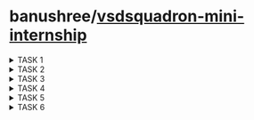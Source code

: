 # banushree/[vsdsquadron-mini-internship](https://github.com/banu0734/intern.git)
</details>

<details>
<summary>TASK 1</summary>
 <br>
    
# Task-1
# Opening and writting program in terminal window.
writing a C programming code to count from 1 to n.
initializing and creating a leafpad named assignment1
![assignment1-1](https://github.com/banu0734/intern/assets/173624112/e0fdbf69-1541-486e-be7b-454f7a13ec25)
writting a code in leafpad for sum of 1 to 5
![assignment1-2](https://github.com/banu0734/intern/assets/173624112/ffb2c678-6465-4aa5-8e97-3cec24665156)
output:
![assignment1-3](https://github.com/banu0734/intern/assets/173624112/54d42f92-9185-4459-b47e-470f468e8195)
writting a code for sum of 1 to 100.
![assignment1-4](https://github.com/banu0734/intern/assets/173624112/1d9857e1-97de-48b5-9dc6-c0f660304a57)
output:
![assignment1-5](https://github.com/banu0734/intern/assets/173624112/676e4942-15ac-4e61-9717-fb611dda97cd)
# Running same program in RISC-V simulator
![assignment1-6](https://github.com/banu0734/intern/assets/173624112/319a80f3-e262-4703-b1c4-a29804fbeb28)
![assignment1-7](https://github.com/banu0734/intern/assets/173624112/679e9f14-8f41-4727-83ae-915558c34f50)
![assignment1-9](https://github.com/banu0734/intern/assets/173624112/40201ba9-d93b-471e-985c-7bc6f4554aee)
![assignment1-8](https://github.com/banu0734/intern/assets/173624112/7f70bbb0-8b14-4dd2-a515-24aedec665de)

</details>

<details>
<summary>TASK 2</summary>
 <br>
    
# Task-2
# CODE

```

#include <stdio.h>
#include <stdbool.h>
#include <stdlib.h> // for abs function

#define NUM_FLOORS 10
#define NUM_ELEVATORS 3

// Define states for each elevator
typedef enum {
    UP,
    IDLE,
    DOWN,
    STOPPED
} ElevatorState;

// Elevator structure
typedef struct {
    int currentFloor;
    ElevatorState state;
} Elevator;

Elevator elevators[NUM_ELEVATORS];

// Function to initialize elevators
void initializeElevators() {
    for (int i = 0; i < NUM_ELEVATORS; ++i) {
        elevators[i].currentFloor = 0;
        elevators[i].state = IDLE;
    }
}

// Function to move an elevator to a specific floor
void moveElevator(Elevator *elevator, int targetFloor) {
    if (elevator->currentFloor < targetFloor) {
        elevator->state = UP;
        while (elevator->currentFloor < targetFloor) {
            elevator->currentFloor++;
            printf("Elevator is moving up, current floor: %d\n", elevator->currentFloor);
        }
        // In a real scenario, update elevator position in hardware
        elevator->state = STOPPED;
    } else if (elevator->currentFloor > targetFloor) {
        elevator->state = DOWN;
        while (elevator->currentFloor > targetFloor) {
            elevator->currentFloor--;
            printf("Elevator is moving down, current floor: %d\n", elevator->currentFloor);
        }
        // In a real scenario, update elevator position in hardware
        elevator->state = STOPPED;
    }
    printf("Elevator arrived at floor %d\n", elevator->currentFloor);
}

// Function to assign an elevator to a floor request
void assignElevator(int floor) {
    // Simple algorithm: find the closest idle elevator
    int minDistance = NUM_FLOORS + 1; // Initialize to a value larger than any possible distance
    Elevator *closestElevator = NULL;

    for (int i = 0; i < NUM_ELEVATORS; ++i) {
        if (elevators[i].state == IDLE) {
            int distance = abs(elevators[i].currentFloor - floor);
            if (distance < minDistance) {
                minDistance = distance;
                closestElevator = &elevators[i];
            }
        }
    }

    if (closestElevator != NULL) {
        moveElevator(closestElevator, floor);
    } else {
        printf("No available elevators to serve floor %d\n", floor);
    }
}

int main() {
    initializeElevators();

    // Example: simulate requests to floors
    assignElevator(5);
    assignElevator(8);
    assignElevator(2);
    assignElevator(6);

    return 0;
}

```
# Detailed explaination and breakdown of the code
## Header Files and Definitions

```
#include <stdio.h>
#include <stdbool.h>
#include <stdlib.h> // for abs function

#define NUM_FLOORS 10
#define NUM_ELEVATORS 3
```
### Header Files:

stdio.h: For standard input/output functions, such as printf.
stdbool.h: For Boolean type (true and false), although it's not directly used in this code.
stdlib.h: For standard library functions, specifically the abs function which calculates the absolute value of an integer.

### Constants:

NUM_FLOORS: Defines the number of floors in the building (10 floors).
NUM_ELEVATORS: Defines the number of elevators in the system (3 elevators).

## Enumeration and Structure Definitions

```
typedef enum {
    UP,
    IDLE,
    DOWN,
    STOPPED
} ElevatorState;
```
### ElevatorState Enum: Defines possible states of an elevator:
* UP: Elevator is moving up.
* IDLE: Elevator is not moving and is waiting for a request.
* DOWN: Elevator is moving down.
* STOPPED: Elevator has stopped moving.

```
typedef struct {
    int currentFloor;
    ElevatorState state;
} Elevator;

Elevator elevators[NUM_ELEVATORS];
```
### Elevator Struct: Defines the properties of an elevator:

      * *currentFloor:* The current floor where the elevator is located.
      * state: The current state of the elevator, using the ElevatorState enum.
### Elevators Array:

An array of NUM_ELEVATORS (3) Elevator structures to represent each elevator in the system.

## Function to Initialize Elevators
```
void initializeElevators() {
    for (int i = 0; i < NUM_ELEVATORS; ++i) {
        elevators[i].currentFloor = 0;
        elevators[i].state = IDLE;
    }
}
```
### initializeElevators:

This function initializes all elevators to be at the ground floor (floor 0) and sets their state to IDLE.

## Function to Move an Elevator to a Specific Floor
```
void moveElevator(Elevator *elevator, int targetFloor) {
    if (elevator->currentFloor < targetFloor) {
        elevator->state = UP;
        while (elevator->currentFloor < targetFloor) {
            elevator->currentFloor++;
            printf("Elevator is moving up, current floor: %d\n", elevator->currentFloor);
        }
        elevator->state = STOPPED;
    } else if (elevator->currentFloor > targetFloor) {
        elevator->state = DOWN;
        while (elevator->currentFloor > targetFloor) {
            elevator->currentFloor--;
            printf("Elevator is moving down, current floor: %d\n", elevator->currentFloor);
        }
        elevator->state = STOPPED;
    }
    printf("Elevator arrived at floor %d\n", elevator->currentFloor);
}
```
### moveElevator:

*Parameters:* Takes a pointer to an Elevator and the targetFloor to which the elevator should move.

*Logic:* 

       * If the currentFloor of the elevator is less than the targetFloor, it sets the state to UP and increments the currentFloor until it reaches the targetFloor.
       * If the currentFloor is greater than the targetFloor, it sets the state to DOWN and decrements the currentFloor until it reaches the targetFloor.
       * Once the elevator reaches the target floor, it sets the state to STOPPED.
       * Throughout the process, it prints the current floor of the elevator to simulate movement.

## Function to Assign an Elevator to a Floor Request

```
void assignElevator(int floor) {
    int minDistance = NUM_FLOORS + 1; // Initialize to a value larger than any possible distance
    Elevator *closestElevator = NULL;

    for (int i = 0; i < NUM_ELEVATORS; ++i) {
        if (elevators[i].state == IDLE) {
            int distance = abs(elevators[i].currentFloor - floor);
            if (distance < minDistance) {
                minDistance = distance;
                closestElevator = &elevators[i];
            }
        }
    }

    if (closestElevator != NULL) {
        moveElevator(closestElevator, floor);
    } else {
        printf("No available elevators to serve floor %d\n", floor);
    }
}
```

### assignElevator:
* *Parameter:* Takes the floor where an elevator is requested.
* *Logic:*

          * Initializes minDistance to a value larger than any possible distance (i.e., NUM_FLOORS + 1).
          * Iterates through each elevator to find the closest idle elevator to the requested floor.
          * If an idle elevator is found that is closer than the current minDistance, updates minDistance and * sets closestElevator to this elevator.
          * If a closest idle elevator is found, calls moveElevator to move it to the requested floor.
          * If no idle elevator is available, prints a message indicating no elevators are available.
  
## Main Function
```
int main() {
    initializeElevators();

    // Example: simulate requests to floors
    assignElevator(5);
    assignElevator(8);
    assignElevator(2);
    assignElevator(6);

    return 0;
}
```
### main:

    * *Initialization:* Calls initializeElevators to set all elevators to the ground floor and state to IDLE.
    * *Simulated Requests:* Simulates requests to floors 5, 8, 2, and 6 by calling assignElevator with these floor numbers.
    * *Return:* Ends the program with return 0.

## Typing the code in Leafpad

![task2-1](https://github.com/banu0734/intern-vsds-quadron-mini-internship/assets/173624112/6137bf1e-8f42-4f4e-9608-f077a2eb89a7)

## Code written in Leafpad

![task2-1](https://github.com/banu0734/intern-vsds-quadron-mini-internship/assets/173624112/ecae2a1b-8b1c-489a-bc5c-8e9edbd886b2)

![task2-2](https://github.com/banu0734/intern-vsds-quadron-mini-internship/assets/173624112/bdbbe7b5-2ddc-4a5c-9852-104aae7e9290)

![task2-3](https://github.com/banu0734/intern-vsds-quadron-mini-internship/assets/173624112/5ddad748-cc8b-4018-8485-7b2a1f9c4b5d)

![task2-4](https://github.com/banu0734/intern-vsds-quadron-mini-internship/assets/173624112/a5fd07ab-b035-4537-a0f1-b8c7f7dd3266)

![task2-5](https://github.com/banu0734/intern-vsds-quadron-mini-internship/assets/173624112/9569b3df-2896-4844-993c-18ec40ab2cfa)

![task2-6](https://github.com/banu0734/intern-vsds-quadron-mini-internship/assets/173624112/21ec0ff2-4cd8-4e14-b1ca-0915961c4af9)

### OUTPUT OBTAINED:

![task2-7](https://github.com/banu0734/intern-vsds-quadron-mini-internship/assets/173624112/2feebd2c-4061-484a-a4d4-bc30dcdb621e)


## Initializing the code in RISC-V GCC

![task2-8r](https://github.com/banu0734/intern-vsds-quadron-mini-internship/assets/173624112/ac81c7b5-e849-41b0-8ffb-febbeaab8cda)

![task2-9r](https://github.com/banu0734/intern-vsds-quadron-mini-internship/assets/173624112/2bbaeedc-320b-4b5d-9035-ac26bc79edb6)

![task2-10r](https://github.com/banu0734/intern-vsds-quadron-mini-internship/assets/173624112/18aa9ea4-b06c-4eb8-bcc6-08ce800a1dd4)


</details>

<details>
<summary>TASK 3</summary>
 <br>
    
# TASK-3

## SPIKE Simulation and observation with -O1 and -Ofast. Upload snapshot of compiled C Code, RISC-V Objdmp with above options on your GitHub repo

![task3-1](https://github.com/banu0734/banushree-vsds-quadron-mini-internship/assets/173624112/aa4a7cb4-3c2c-41e0-8ab8-7080997bcc43)

*This image shows a terminal window in an Ubuntu operating system with a code snippet and some terminal commands executed.*

## Terminal Commands:

### riscv64-unknown-elf-gcc -O1 -mabi=lp64 -march=rv64i -o task2.0 task2.c
    *This command compiles the C code (task2.c) using the riscv64-unknown-elf-gcc compiler for a RISC-V 64-bit architecture.
    *-O1 is a compiler optimization level.
    *-mabi=lp64 specifies the ABI (Application Binary Interface) used.
    *-march=rv64i specifies the target architecture (RISC-V 64-bit).
    *-o task2.0 specifies the output file name (task2.0).
### ls -ltr task2.0

This command lists the details of the task2.0 file in long format, sorted by modification time in reverse order.

![task3-2](https://github.com/banu0734/banushree-vsds-quadron-mini-internship/assets/173624112/b4c3a766-461f-4835-a74c-ee9c619ef247)

*The images show a terminal window with disassembled code, most likely from a RISC-V assembly program, along with a calculator application performing hexadecimal calculations.*

![task3-3](https://github.com/banu0734/banushree-vsds-quadron-mini-internship/assets/173624112/1b0a5f15-8799-4bd3-bb59-d134ce733e92)

### Calculator Application:

    *The calculator is being used in programming mode to perform hexadecimal arithmetic.
    *10314 - 102D8 = 3C: This subtraction calculates the difference between the addresses 10314 and 102D8, which equals 3C in hexadecimal.
    *3C ÷ 4 = F: This division calculates 3C divided by 4, which equals F in hexadecimal.

These disassembly snippets and calculations indicate the process of analyzing and manipulating low-level assembly code, likely for debugging or reverse engineering purposes. The use of the calculator in hexadecimal mode is common in such tasks to understand address offsets and instruction lengths.
## Same Operation in -Ofast optimization level

![task3-4](https://github.com/banu0734/banushree-vsds-quadron-mini-internship/assets/173624112/f30c612f-3da2-4c8c-90f3-5405c49b594a)

### If the code were compiled with the -Ofast optimization level, it would mean that the compiler uses the highest optimization level available, including aggressive optimizations that might break strict compliance with some language standards but aim for maximum performance.

### Terminal Command:

    *riscv64-unknown-elf-gcc -Ofast -mabi=lp64 -march=rv64i -o task2.0 task2.c
    *-Ofast is used instead of -O1.
    *This enables all -O3 optimizations and more, disregarding strict standards compliance in favor of performance.

### Explanation:


    *riscv64-unknown-elf-gcc: The compiler use
    *-mabi=lp64: Specifies the ABI.
    *-march=rv64i: Specifies the target architecture.
    *-o task2.0: Specifies the output file name.
    
### Effects of -Ofast Optimization:

More Aggressive Optimizations: The -Ofast option enables more aggressive optimizations compared to -O1.

### Impact on Performance:

* In general, -Ofast should produce faster executables compared to -O1, as it applies more optimizations.
* This can be especially beneficial in performance-critical applications like an elevator control system where quick response times are crucial.
  
![task3-5](https://github.com/banu0734/banushree-vsds-quadron-mini-internship/assets/173624112/07ead424-f568-4a48-86c1-1449eeaa1316)

* When the code is compiled with the -Ofast optimization flag, it generally means that the compiler will apply aggressive optimizations to make the code run as fast as possible. This can result in significant changes in the structure and content of the generated assembly code compared to a non-optimized or less-optimized build.

* Let's analyze the main function with the starting address at 100b0 and the next instruction address at 10108 in an -Ofast optimized build.
  
![task3-6](https://github.com/banu0734/banushree-vsds-quadron-mini-internship/assets/173624112/e53a12e3-428d-472f-8910-57e0f902cf5b)

### Address Calculation
* The second image suggests using hexadecimal arithmetic to determine instruction addresses. For instance:

* If main starts at 100b0, and the next significant block starts at 10108, the difference (10108 - 100b0) is 58 (in hex).
Dividing 58 by 4 gives 16 (in hex), which means there are 22 (decimal) instructions between these points.

</details>

<details>
<summary>TASK 4</summary>
 <br>
    
# TASK-4

## Identify various RISC-V instruction type (R, I, S, B, U, J) and exact 32-bit instruction code in the instruction type format for below RISC-V instructions 

 ADD r6, r2, r1

 SUB r7, r1, r2

 AND r8, r1, r3

 OR r9, r2, r5

 XOR r10, r1, r4

 SLT r11, r2, r4

 ADDI r12, r4, 5

 SW r3, r1, 2

 SRL r16, r14, r2

 BNE r0, r1, 20

 BEQ r0, r0, 15

 LW r13, r1, 2

 SLL r15, r1, r2

 Upload the 32-bit pattern on Github

## Detailed Explanation of RISC-V Instruction Types:

The RISC-V architecture supports several types of instructions, each with a specific format for encoding the instruction fields. The primary types are R, I, S, B, U, and J. Here's a detailed breakdown of each type, including the fields they use and their bit positions within a 32-bit instruction.

### 1. R-Type Instructions

R-type instructions are used for register-register operations.

* Format: funct7 rs2 rs1 funct3 rd opcode
* Bit positions: [31:25] [24:20] [19:15] [14:12] [11:7] [6:0]

| Field	| Bits | Description |
| --- | --- | --- |
| opcode	| 7	| Specifies the operation type (e.g., 0110011 for R-type) |
| rd	| 5	| Destination register |
| funct3	| 3 |	Operation modifier |
| rs1 |	5	| First source register |
| rs2 |	5	| Second source register |
| funct7 |	7 |	Operation modifier |

### 2. I-Type Instructions

I-type instructions are used for immediate operations, load operations, and some system instructions.

* Format: imm[11:0] rs1 funct3 rd opcode
* Bit positions: [31:20] [19:15] [14:12] [11:7] [6:0]
  
| Field |	Bits | Description |
| --- | --- | --- |
| opcode |	7 | Specifies the operation type (e.g., 0010011 for arithmetic immediates) |
| rd |	5 |	Destination register |
| funct3 |	3 |	Operation modifier |
| rs1 |	5 |	Source register |
| imm |	12 |	Immediate value |

### 3. S-Type Instructions

S-type instructions are used for store operations.

* Format: imm[11:5] rs2 rs1 funct3 imm[4:0] opcode
* Bit positions: [31:25] [24:20] [19:15] [14:12] [11:7] [6:0]
  
| Field |	Bits |	Description |
| --- | --- | --- |
|opcode |	7	 |Specifies the operation type (e.g., 0100011 for stores) |
| imm |	7 + 5	| Immediate value split into two parts (imm[11:5] and imm[4:0]) |
| funct3 |	3	| Operation modifier |
| rs1	| 5	| Base register |
| rs2	| 5	| Source register |

### 4. B-Type Instructions

B-type instructions are used for conditional branch operations.

* Format: imm[12] imm[10:5] rs2 rs1 funct3 imm[4:1] imm[11] opcode
* Bit positions: [31] [30:25] [24:20] [19:15] [14:12] [11:8] [7] [6:0]
  
| Field | 	Bits |	Description |
| --- | --- | --- |
| opcode |	7	| Specifies the operation type (e.g., 1100011 for branches) |
| imm |	1 + 6 + 4 + 1	| Immediate value split into four parts |
| funct3 |	3	| Operation modifier |
| rs1	| 5 | 	First source register |
| rs2	| 5	| Second source register |

### 5. U-Type Instructions

U-type instructions are used for upper immediate operations.

* Format: imm[31:12] rd opcode
* Bit positions: [31:12] [11:7] [6:0]
  
| Field |	Bits |	Description |
| --- | --- | --- |
| opcode |	7	| Specifies the operation type (e.g., 0110111 for LUI) |
| rd |	5	| Destination register |
| imm	| 20	| Immediate value (upper 20 bits) |

### 6. J-Type Instructions

J-type instructions are used for jump operations.

* Format: imm[20] imm[10:1] imm[11] imm[19:12] rd opcode
* Bit positions: [31] [30:21] [20] [19:12] [11:7] [6:0]

| Field	| Bits |	Description |
| --- | --- | --- |
| opcode	| 7 | 	Specifies the operation type (e.g., 1101111 for jumps) |
| imm	| 1 + 10 + 1 + 8 |	Immediate value split into four parts |
| rd	| 5 |	Destination register |

## exact 32-bit instruction code in the instruction type format

### R-Type Instructions

1. ADD r6, r2, r1

* Opcode: 0110011
* Funct3: 000
* Funct7: 0000000
* rs1: 00010 (r2)
* rs2: 00001 (r1)
* rd: 00110 (r6)
* Instruction: 0000000 00001 00010 000 00110 0110011
* Hexadecimal: 0x006101b3
  
2. SUB r7, r1, r2

* Opcode: 0110011
* Funct3: 000
* Funct7: 0100000
* rs1: 00001 (r1)
* rs2: 00010 (r2)
* rd: 00111 (r7)
* Instruction: 0100000 00010 00001 000 00111 0110011
* Hexadecimal: 0x406081b3
  
3. AND r8, r1, r3

* Opcode: 0110011
* Funct3: 111
* Funct7: 0000000
* rs1: 00001 (r1)
* rs2: 00011 (r3)
* rd: 01000 (r8)
* Instruction: 0000000 00011 00001 111 01000 0110011
* Hexadecimal: 0x003081b3
  
4. OR r9, r2, r5

* Opcode: 0110011
* Funct3: 110
* Funct7: 0000000
* rs1: 00010 (r2)
* rs2: 00101 (r5)
* rd: 01001 (r9)
* Instruction: 0000000 00101 00010 110 01001 0110011
* Hexadecimal: 0x005101b3

5. XOR r10, r1, r4

* Opcode: 0110011
* Funct3: 100
* Funct7: 0000000
* rs1: 00001 (r1)
* rs2: 00100 (r4)
* rd: 01010 (r10)
* Instruction: 0000000 00100 00001 100 01010 0110011
* Hexadecimal: 0x004081b3

6. SLT r11, r2, r4

* Opcode: 0110011
* Funct3: 010
* Funct7: 0000000
* rs1: 00010 (r2)
* rs2: 00100 (r4)
* rd: 01011 (r11)
* Instruction: 0000000 00100 00010 010 01011 0110011
* Hexadecimal: 0x004101b3

7. SLL r15, r1, r2

* Opcode: 0110011
* Funct3: 001
* Funct7: 0000000
* rs1: 00001 (r1)
* rs2: 00010 (r2)
* rd: 01111 (r15)
* Instruction: 0000000 00010 00001 001 01111 0110011
* Hexadecimal: 0x002081b3

### I-Type Instructions

1. ADDI r12, r4, 5

* Opcode: 0010011
* Funct3: 000
* Immediate: 000000000101 (5)
* rs1: 00100 (r4)
* rd: 01100 (r12)
* Instruction: 000000000101 00100 000 01100 0010011
* Hexadecimal: 0x00520293

2. LW r13, r1, 2

* Opcode: 0000011
* Funct3: 010
* Immediate: 000000000010 (2)
* rs1: 00001 (r1)
* rd: 01101 (r13)
* Instruction: 000000000010 00001 010 01101 0000011
* Hexadecimal: 0x00208083
  
### S-Type Instructions

1. SW r3, r1, 2
   
* Opcode: 0100011
* Funct3: 010
* Immediate: 000000000010 (2, split into imm[11:5] and imm[4:0])
* imm[11:5]: 0000000
* imm[4:0]: 00010
* rs1: 00001 (r1)
* rs2: 00011 (r3)
* Instruction: 0000000 00011 00001 010 00010 0100011
* Hexadecimal: 0x00208223

### B-Type Instructions

1. BNE r0, r1, 20

* Opcode: 1100011
* Funct3: 001
* Immediate: 0000000000100 (20, split into imm[12], imm[10:5], imm[4:1], and imm[11])
* imm[12]: 0
* imm[10:5]: 000001
* imm[4:1]: 0100
* imm[11]: 0
* rs1: 00001 (r1)
* rs2: 00000 (r0)
* Instruction: 000001 00000 00001 001 0100 1100011
* Hexadecimal: 0x01410063

2. BEQ r0, r0, 15

* Opcode: 1100011
* Funct3: 000
* Immediate: 0000000000111 (15, split into imm[12], imm[10:5], imm[4:1], and imm[11])
* imm[12]: 0
* imm[10:5]: 000001
* imm[4:1]: 0111
* imm[11]: 0
* rs1: 00000 (r0)
* rs2: 00000 (r0)
* Instruction: 000001 00000 00000 000 0111 1100011
* Hexadecimal: 0x00700063

</details>

<details>
<summary>TASK 5</summary>
 <br>
    
# TASK-5

## Step 1: Install Icarus Verilog and GTKWave

![10 7 24-1](https://github.com/banu0734/banushree-vsds-quadron-mini-internship/assets/173624112/034f72b0-5801-4a99-adff-704c17d927cf)

1.Open your terminal.
2.Update your package list to ensure you have the latest information:

    sudo apt-get update
    
3.Install Icarus Verilog and GTKWave:

    sudo apt-get install iverilog gtkwave
    
## Step 2: Clone the Repository and Download Netlist Files

1.Open your terminal if not already open.
2.Clone the repository from GitHub:

    git clone https://github.com/vinayrayapati/iiitb_rv32i
    
3.Navigate to the newly created directory:

    cd iiitb_rv32i
    
## Step 3: Simulate and Run the Verilog Code

1.Open your terminal in the iiitb_rv32i directory.
2.Compile the Verilog code using Icarus Verilog:

    iverilog -o iiitb_rv32i iiitb_rv32i.v iiitb_rv32i_tb.v
    
3.Run the compiled code to generate the simulation output:

    ./iiitb_rv32i
    
## Step 4: View the Output Waveform in GTKWave

1.Open your terminal in the iiitb_rv32i directory.
2.View the generated waveform using GTKWave:

    gtkwave iiitb_rv32i.vcd
    
By following these steps, you'll be able to install the necessary tools, clone the required repository, simulate the Verilog code, and view the output waveforms.

## OUTPUT:

### ADD:
![10 7 24-2](https://github.com/banu0734/banushree-vsds-quadron-mini-internship/assets/173624112/a365ce5c-9786-4659-a896-f7cefb2c8f49)
### ADDI:
![10 7 24-3](https://github.com/banu0734/banushree-vsds-quadron-mini-internship/assets/173624112/f17271ab-116e-4723-98bf-5b954fcc6884)
### SUB:
![10 7 24-4](https://github.com/banu0734/banushree-vsds-quadron-mini-internship/assets/173624112/843b015a-1b9e-45d4-a810-701207ec9a80)
### AND:
![10 7 24-5](https://github.com/banu0734/banushree-vsds-quadron-mini-internship/assets/173624112/d9491f15-db8c-4faa-8746-314b08f831cc)
### OR:
![10 7 24-6](https://github.com/banu0734/banushree-vsds-quadron-mini-internship/assets/173624112/8462a5cc-5c0f-4a79-bd48-2b8f85b19deb)
### XOR:
![10 7 24-7](https://github.com/banu0734/banushree-vsds-quadron-mini-internship/assets/173624112/17381bc8-91f0-4ac8-8ad5-93afcdf41b02)
### SLT:
![10 7 24-8](https://github.com/banu0734/banushree-vsds-quadron-mini-internship/assets/173624112/78049ae4-d966-4b39-a486-3b9244d2ad15)
### BEQ:
![10 7 24-9](https://github.com/banu0734/banushree-vsds-quadron-mini-internship/assets/173624112/f444a703-0382-4e4b-8a35-a555fe554b97)

</details>

<details>
<summary>TASK 6</summary>
 <br>
    
# TASK-6
## PROJECT-Ascent Control Engineer: Creating a Smart Elevator Controller.
## Conceptual Design
### 1. RISC-V Processor Capabilities:

The RISC-V processor will need the following capabilities:

* I/O Ports: To interact with buttons (floor selection, open/close doors), sensors (floor detection, door status), and the motor.
* Timers:  For scheduling tasks and managing delays (e.g., waiting for doors to open/close).
Interrupts: For handling real-time events such as button presses or sensor activations.

### 2. Basic Components:
* Buttons: To request floors, open/close doors.
* Sensors: To detect the current floor and door status.
* Motor Control: To move the elevator up and down.
* Display: To show the current floor and direction of movement.
  
### 3. Elevator Logic:
* Initialization: When powered on, the elevator should run a self-check and move to a predefined floor (usually the ground floor).
* Request Handling: When a button is pressed, the system should register the request and prioritize it based on the current direction of movement and the elevator's position.
* Movement: The motor should be controlled to move the elevator to the requested floors. It should stop at each requested floor, open the doors, wait for a specified time, and then close the doors.
* Safety: Ensure there are mechanisms to handle errors such as doors not closing, sensor failures, or motor issues.
## Implementation Outline
### 1. I/O Management:
* Button Press: Use GPIO pins to read button states.
* Sensor Reading: Use GPIO pins to read floor sensors and door status.
* Motor Control: Use GPIO pins to control motor driver circuits.
  
### 2. State Machine:

Design a state machine to manage the elevator’s operation. Typical states include:

* Idle: Waiting for a request.
* Moving: Elevator is moving to a requested floor.
* Door Opening/Closing: Handling door operations.
* Emergency: Handling emergency situations (e.g., power failure, obstruction).
* 
### 3. Software Logic (Pseudocode):
Even though you mentioned no software code, the logical flow can be represented as follows:

```
initialize_system()
while true:
    if new_request:
        update_request_queue()
    
    if current_state == IDLE:
        if request_queue not empty:
            set_destination(next_request())
            current_state = MOVING
            
    if current_state == MOVING:
        move_to_destination()
        current_state = DOOR_OPENING
        
    if current_state == DOOR_OPENING:
        open_doors()
        wait(door_open_time)
        current_state = DOOR_CLOSING
        
    if current_state == DOOR_CLOSING:
        close_doors()
        if more_requests:
            current_state = MOVING
        else:
            current_state = IDLE

    handle_emergency()
```
### 4. Safety and Redundancy:

* Emergency Stop: Implement an emergency stop button and logic.
* Door Safety: Ensure the doors do not close if an obstruction is detected.
* Power Failure: Implement a backup power source or safe mode in case of power failure.

# TASK-6

## Detailed Explanation of Smart Elevator Controller with VSDSquadron Mini RISC-5 Kit

### Overview

The smart elevator controller leverages the VSDSquadron Mini RISC-5 kit to integrate advanced features for improved functionality, safety, efficiency, and user experience. Below is a detailed explanation of the components required and the working of the system.

### Components Required

1. **VSDSquadron Mini**
   - Core processing unit based on the RISC-V architecture.
   - Provides computational power and interfacing capabilities.

2. **Sensors**
   - **Position Sensors**: Encoders to track the elevator's position.
   - **Load Sensors**: Measure the weight inside the elevator to ensure it is not overloaded.
   - **Door Sensors**: Monitor the status of the elevator doors (open or closed).

3. **Actuators**
   - **Motors**: Control the movement of the elevator up and down.
   - **Relays**: Control the opening and closing of the elevator doors.

4. **User Interface Components**
   - **Display Panels**: Show the current floor and other relevant information.
   - **Buttons**: Allow passengers to select their desired floor.

5. **Breadboard and Jumper Wires**
   - For prototyping and connecting different components.

### Working

#### Floor Selection
1. **User Interaction**: 
   - Passengers interact with the elevator through a user interface. This interface can be:
     - **Inside the Elevator**: Touchscreen, keypad, or button panel.
     - **Outside the Elevator**: Touchscreen, keypad, or button panel on each floor.

2. **Destination Input**: 
   - Passengers select their desired floor using the interface.
   - Additional parameters can be input in some smart elevators, such as:
     - Indicating if they are in a rush.
     - Specific accessibility needs.

#### Elevator Operation
1. **Processing User Input**:
   - The VSDSquadron Mini processes the input from the user interface.
   - Determines the optimal route based on the current position, destination, and other parameters.

2. **Monitoring and Control**:
   - **Position Sensors**: Continuously track the elevator's position and provide feedback to the controller.
   - **Load Sensors**: Ensure the elevator is not overloaded.
   - **Door Sensors**: Ensure the doors are properly closed before the elevator moves.

3. **Actuation**:
   - **Motors**: Controlled to move the elevator to the selected floor.
   - **Relays**: Operate the doors to open and close at the appropriate times.

4. **User Feedback**:
   - **Display Panels**: Show the current floor, upcoming stops, and other relevant information to passengers.
   - **Audio/Visual Alerts**: Inform passengers about elevator arrival, doors opening/closing, and other important notifications.

### Detailed Explanation of Specific Prompts

#### Prompt 1: Floor Selection Process
**Scenario**: A passenger selects a floor inside the elevator car.
1. The passenger enters the elevator car and uses the touchscreen interface to select the 5th floor.
2. The input is registered by the VSDSquadron Mini, which updates the internal queue of requested floors.
3. The controller checks the current position and decides the most efficient route to the 5th floor.
4. The elevator starts moving towards the 5th floor while continuously monitoring sensors.

#### Prompt 2: Handling Additional Parameters
**Scenario**: A passenger with specific accessibility needs uses the elevator.
1. The passenger selects their desired floor and indicates they need extra time to enter/exit the elevator.
2. The VSDSquadron Mini processes this input and adjusts the door operation timings.
3. The elevator provides additional visual and audio cues to assist the passenger.

#### Prompt 3: Safety and Efficiency
**Scenario**: The elevator is overloaded.
1. Passengers enter the elevator, and the load sensors detect an overload condition.
2. The VSDSquadron Mini alerts the passengers through visual and audio cues, indicating that the elevator is overloaded.
3. The elevator doors remain open, and the elevator does not move until the load is reduced to a safe level.

By integrating these advanced features and technologies, the smart elevator controller enhances the overall functionality, safety, efficiency, and user experience.

### CODE:
```
#include <stdint.h>
#include <stdbool.h>

// Define memory-mapped addresses for GPIO control
#define GPIO_BASE_ADDR      0x10000000
#define GPIO_OUTPUT_REG     (*(volatile uint32_t *)(GPIO_BASE_ADDR + 0x00))
#define GPIO_DIRECTION_REG  (*(volatile uint32_t *)(GPIO_BASE_ADDR + 0x04))
#define GPIO_INPUT_REG      (*(volatile uint32_t *)(GPIO_BASE_ADDR + 0x08))

// Define GPIO pin assignments for stepper motor control
#define STEP_PIN            0
#define DIR_PIN             1

// Define GPIO pin assignments for LCD control (example)
#define LCD_RS_PIN          2
#define LCD_EN_PIN          3
#define LCD_D4_PIN          4
#define LCD_D5_PIN          5
#define LCD_D6_PIN          6
#define LCD_D7_PIN          7

// Define GPIO pin assignments for buttons
#define BUTTON_FLOOR_1      8
#define BUTTON_FLOOR_2      9
#define BUTTON_FLOOR_3      10

// Define GPIO pin assignments for load sensor (example)
#define LOAD_SENSOR_PIN     11

// Define constants for motor control
#define STEPS_PER_REV       200   // Number of steps per revolution for the stepper motor
#define STEPS_PER_FLOOR     (STEPS_PER_REV / 3)

// Define elevator floors
#define FLOOR_1             0
#define FLOOR_2             1
#define FLOOR_3             2

// Global variables
volatile uint8_t currentFloor = FLOOR_1;
volatile bool isOverloaded = false;

// Function prototypes
void initGPIO(void);
void moveStepperMotor(uint8_t targetFloor);
void delay(uint32_t milliseconds);  // Function to implement delay
void checkLoadSensor(void);
void handleButtonPresses(void);
void updateLCD(uint8_t floor);
void lcdCommand(uint8_t command);
void lcdData(uint8_t data);
void lcdInit(void);

int main(void) {
    initGPIO();
    lcdInit();

    // Main program loop
    while (1) {
        handleButtonPresses();
        checkLoadSensor();

        // Example: Move elevator to the selected floor
        if (!isOverloaded) {
            moveStepperMotor(currentFloor);
        }

        // Small delay to debounce button presses
        delay(100);
    }

    return 0;
}

void initGPIO(void) {
    // Configure GPIO direction (output for stepper motor control)
    GPIO_DIRECTION_REG |= (1 << STEP_PIN) | (1 << DIR_PIN);

    // Configure GPIO direction (output for LCD control - example)
    GPIO_DIRECTION_REG |= (1 << LCD_RS_PIN) | (1 << LCD_EN_PIN) |
                          (1 << LCD_D4_PIN) | (1 << LCD_D5_PIN) |
                          (1 << LCD_D6_PIN) | (1 << LCD_D7_PIN);

    // Configure GPIO direction (input for buttons and load sensor)
    GPIO_DIRECTION_REG &= ~((1 << BUTTON_FLOOR_1) | (1 << BUTTON_FLOOR_2) | (1 << BUTTON_FLOOR_3) | (1 << LOAD_SENSOR_PIN));
}

void moveStepperMotor(uint8_t targetFloor) {
    // Calculate steps needed to move to the target floor
    int8_t stepsToMove = (int8_t)(targetFloor - currentFloor) * STEPS_PER_FLOOR;

    // Determine direction
    bool direction = (stepsToMove >= 0) ? 1 : 0;
    stepsToMove = abs(stepsToMove);

    // Set direction pin
    if (direction) {
        GPIO_OUTPUT_REG |= (1 << DIR_PIN);  // Set direction pin high for one direction
    } else {
        GPIO_OUTPUT_REG &= ~(1 << DIR_PIN); // Set direction pin low for opposite direction
    }

    // Perform steps
    for (int i = 0; i < stepsToMove; ++i) {
        GPIO_OUTPUT_REG |= (1 << STEP_PIN);  // Pulse step pin
        delay(1);  // Small delay between steps
        GPIO_OUTPUT_REG &= ~(1 << STEP_PIN);
        delay(1);  // Small delay between steps
    }

    // Update current floor
    currentFloor = targetFloor;
    updateLCD(currentFloor);
}

void delay(uint32_t milliseconds) {
    // Example delay function implementation (depending on your clock speed)
    volatile uint32_t delay_cycles = milliseconds * 1000;
    while (delay_cycles--) {
        asm volatile ("nop");
    }
}

void checkLoadSensor(void) {
    // Read load sensor value
    isOverloaded = (GPIO_INPUT_REG & (1 << LOAD_SENSOR_PIN)) ? true : false;
    if (isOverloaded) {
        // Display overload message on LCD
        lcdCommand(0x01);  // Clear display
        lcdData('O');
        lcdData('V');
        lcdData('E');
        lcdData('R');
        lcdData('L');
        lcdData('O');
        lcdData('A');
        lcdData('D');
        lcdData(' ');
    } else {
        // Display current floor on LCD
        updateLCD(currentFloor);
    }
}

void handleButtonPresses(void) {
    if (GPIO_INPUT_REG & (1 << BUTTON_FLOOR_1)) {
        currentFloor = FLOOR_1;
    } else if (GPIO_INPUT_REG & (1 << BUTTON_FLOOR_2)) {
        currentFloor = FLOOR_2;
    } else if (GPIO_INPUT_REG & (1 << BUTTON_FLOOR_3)) {
        currentFloor = FLOOR_3;
    }
}

void updateLCD(uint8_t floor) {
    lcdCommand(0x01);  // Clear display
    lcdData('F');
    lcdData('L');
    lcdData('O');
    lcdData('O');
    lcdData('R');
    lcdData(' ');
    lcdData('0' + floor + 1);  // Display floor number (1, 2, or 3)
}

void lcdCommand(uint8_t command) {
    GPIO_OUTPUT_REG &= ~(1 << LCD_RS_PIN);  // RS = 0 for command
    GPIO_OUTPUT_REG |= (1 << LCD_EN_PIN);  // Enable high
    GPIO_OUTPUT_REG = (GPIO_OUTPUT_REG & 0xFFFFFFF0) | ((command >> 4) & 0x0F);  // Send high nibble
    GPIO_OUTPUT_REG &= ~(1 << LCD_EN_PIN);  // Enable low
    delay(1);  // Small delay
    GPIO_OUTPUT_REG |= (1 << LCD_EN_PIN);  // Enable high
    GPIO_OUTPUT_REG = (GPIO_OUTPUT_REG & 0xFFFFFFF0) | (command & 0x0F);  // Send low nibble
    GPIO_OUTPUT_REG &= ~(1 << LCD_EN_PIN);  // Enable low
    delay(1);  // Small delay
}

void lcdData(uint8_t data) {
    GPIO_OUTPUT_REG |= (1 << LCD_RS_PIN);  // RS = 1 for data
    GPIO_OUTPUT_REG |= (1 << LCD_EN_PIN);  // Enable high
    GPIO_OUTPUT_REG = (GPIO_OUTPUT_REG & 0xFFFFFFF0) | ((data >> 4) & 0x0F);  // Send high nibble
    GPIO_OUTPUT_REG &= ~(1 << LCD_EN_PIN);  // Enable low
    delay(1);  // Small delay
    GPIO_OUTPUT_REG |= (1 << LCD_EN_PIN);  // Enable high
    GPIO_OUTPUT_REG = (GPIO_OUTPUT_REG & 0xFFFFFFF0) | (data & 0x0F);  // Send low nibble
    GPIO_OUTPUT_REG &= ~(1 << LCD_EN_PIN);  // Enable low
    delay(1);  // Small delay
}

void lcdInit(void) {
    // Initialize LCD
    delay(20);  // Wait for LCD to power up
    lcdCommand(0x03);  // Wake up
    delay(5);  // Wait
    lcdCommand(0x03);  // Wake up
    delay(1);  // Wait
    lcdCommand(0x03);  // Wake up
    delay(1);  // Wait
    lcdCommand(0x02);  // Set 4-bit mode
    lcdCommand(0x28);  // Function set: 4-bit mode, 2 lines, 5x8 dots
    lcdCommand(0x0C);  // Display on, cursor off, blink off
    lcdCommand(0x06);  // Entry mode set: Increment cursor
    lcdCommand(0x01);  // Clear display
    delay(2);  // Wait for clear display
}
```
### Code Explanation

1. **Button Handling**:
   - The code now includes buttons to select floors.
   - The `handleButtonPresses` function checks the state of the buttons and updates `currentFloor` accordingly.

2. **Load Sensor**:
   - The `checkLoadSensor` function reads the load sensor value to determine if the elevator is overloaded.
   - If overloaded, it displays an overload message on the LCD.

3. **LCD Control**:
   - Functions `lcdCommand`, `lcdData`, and `lcdInit` are added to handle LCD operations.
   - The `updateLCD` function updates the LCD display with the current floor or an overload message.

#### Motor Control and Safety
- The `moveStepperMotor

` function has been modified to include safety checks for the overload condition.
- The direction and steps for the motor are calculated based on the difference between the current and target floors.

#### Delay Function
- The `delay` function is a simple implementation using a loop to create a time delay, useful for debouncing and step timing.

## RISC-V PROCESSOR:

![_Detailed Connection Diagram for the RISC-V Processor](https://github.com/user-attachments/assets/377fd71f-5b6b-425b-8a6f-03bb61863018)


#### GPIO Pin Assignments

1. **Stepper Motor Control**
   - **STEP_PIN**: GPIO Pin 0
   - **DIR_PIN**: GPIO Pin 1

2. **LCD Control**
   - **LCD_RS_PIN**: GPIO Pin 2
   - **LCD_EN_PIN**: GPIO Pin 3
   - **LCD_D4_PIN**: GPIO Pin 4
   - **LCD_D5_PIN**: GPIO Pin 5
   - **LCD_D6_PIN**: GPIO Pin 6
   - **LCD_D7_PIN**: GPIO Pin 7

3. **Button Inputs**
   - **BUTTON_FLOOR_1**: GPIO Pin 8
   - **BUTTON_FLOOR_2**: GPIO Pin 9
   - **BUTTON_FLOOR_3**: GPIO Pin 10

4. **Load Sensor Input**
   - **LOAD_SENSOR_PIN**: GPIO Pin 11

### Pin Diagram Representation for RISC-V Processor

Here's a detailed pin diagram representation for the RISC-V processor connections based on the given code.

#### Stepper Motor Connections

- **STEP_PIN** (GPIO Pin 0)
  - Connect this pin to the step input of the stepper motor driver.

- **DIR_PIN** (GPIO Pin 1)
  - Connect this pin to the direction input of the stepper motor driver.

#### LCD Display Connections

- **LCD_RS_PIN** (GPIO Pin 2)
  - Connect this pin to the RS pin of the LCD.

- **LCD_EN_PIN** (GPIO Pin 3)
  - Connect this pin to the EN pin of the LCD.

- **LCD_D4_PIN** (GPIO Pin 4)
  - Connect this pin to the D4 pin of the LCD.

- **LCD_D5_PIN** (GPIO Pin 5)
  - Connect this pin to the D5 pin of the LCD.

- **LCD_D6_PIN** (GPIO Pin 6)
  - Connect this pin to the D6 pin of the LCD.

- **LCD_D7_PIN** (GPIO Pin 7)
  - Connect this pin to the D7 pin of the LCD.

#### Button Inputs

- **BUTTON_FLOOR_1** (GPIO Pin 8)
  - Connect one side of a button to this pin and the other side to ground. This button is for selecting Floor 1.

- **BUTTON_FLOOR_2** (GPIO Pin 9)
  - Connect one side of a button to this pin and the other side to ground. This button is for selecting Floor 2.

- **BUTTON_FLOOR_3** (GPIO Pin 10)
  - Connect one side of a button to this pin and the other side to ground. This button is for selecting Floor 3.

#### Load Sensor Input

- **LOAD_SENSOR_PIN** (GPIO Pin 11)
  - Connect the output of the load sensor to this pin.

### Breadboard and Jumper Wires

Using a breadboard and jumper wires, you can create the connections as described above. Ensure that you also connect the ground and power lines appropriately for the LCD, stepper motor driver, and load sensor.

By following this pin diagram and connection guide, you should be able to set up the smart elevator controller system effectively with a RISC-V processor. Ensure to double-check connections for any power and ground requirements specific to your components.

## WORKING:

The smart elevator controller, driven by a RISC-V processor, orchestrates seamless elevator operations through interfacing with essential components: a stepper motor, LCD display, floor selection buttons, and a load sensor. Upon initialization, GPIO pins are configured to manage these components effectively. In its operational loop, the system continuously monitors button inputs for floor selection and checks the load sensor for elevator capacity. When a floor button is pressed and the elevator is not overloaded, the controller calculates and executes the necessary steps using the stepper motor to move the elevator to the desired floor. The LCD display concurrently updates, showing current floor status or an "OVERLOAD" warning if capacity limits are exceeded. Safety is paramount, ensured by real-time load monitoring and controlled motor movements. Overall, this integrated system optimizes elevator functionality, enhances safety, and delivers a user-friendly experience, all orchestrated by the robust capabilities of the RISC-V architecture.


















